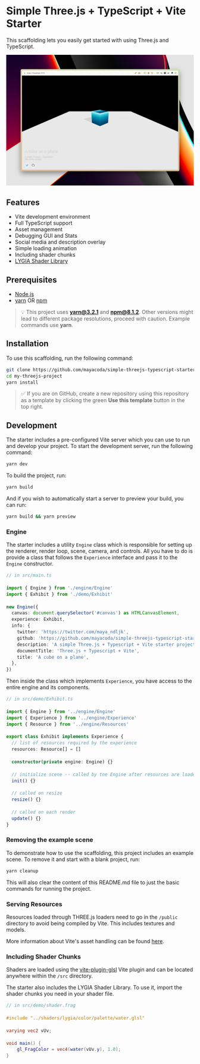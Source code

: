 # Simple Three.js + TypeScript + Vite Starter

This scaffolding lets you easily get started with using Three.js and TypeScript.

![example scene](./assets/docs/example.png)

## Features

- Vite development environment
- Full TypeScript support
- Asset management
- Debugging GUI and Stats
- Social media and description overlay
- Simple loading animation
- Including shader chunks
- [LYGIA Shader Library](https://lygia.xyz/) 

## Prerequisites

- [Node.js](https://nodejs.org)
- [yarn](https://yarnpkg.com) OR [npm](https://www.npmjs.com)

> 💡 This project uses **yarn@3.2.1** and **npm@8.1.2**. Other versions might lead to different package resolutions, proceed with caution. Example commands use **yarn**.

## Installation

To use this scaffolding, run the following command:

```bash
git clone https://github.com/mayacoda/simple-threejs-typescript-starter my-threejs-project
cd my-threejs-project
yarn install
```

> ✅ If you are on GitHub, create a new repository using this repository as a template by clicking the green **Use this template** button in the top right.

## Development

The starter includes a pre-configured Vite server which you can use to run and develop your project. To start the development server, run the following command:

```bash
yarn dev
```

To build the project, run:

```bash
yarn build
```

And if you wish to automatically start a server to preview your build, you can run:

```bash
yarn build && yarn preview
```

### Engine

The starter includes a utility `Engine` class which is responsible for setting up the renderer, render loop, scene, camera, and controls. All you have to do is provide a class that follows the `Experience` interface and pass it to the `Engine` constructor.

```typescript
// in src/main.ts

import { Engine } from './engine/Engine'
import { Exhibit } from './demo/Exhibit'

new Engine({
  canvas: document.querySelector('#canvas') as HTMLCanvasElement,
  experience: Exhibit,
  info: {
    twitter: 'https://twitter.com/maya_ndljk',
    github: 'https://github.com/mayacoda/simple-threejs-typescript-starter',
    description: 'A simple Three.js + Typescript + Vite starter project',
    documentTitle: 'Three.js + Typescript + Vite',
    title: 'A cube on a plane',
  },
})
```

Then inside the class which implements `Experience`, you have access to the entire engine and its components.

```typescript
// in src/demo/Exhibit.ts

import { Engine } from '../engine/Engine'
import { Experience } from '../engine/Experience'
import { Resource } from '../engine/Resources'

export class Exhibit implements Experience {
  // list of resources required by the experience
  resources: Resource[] = []

  constructor(private engine: Engine) {}

  // initialize scene -- called by tne Engine after resources are loaded
  init() {}

  // called on resize
  resize() {}

  // called on each render
  update() {}
}
```

### Removing the example scene

To demonstrate how to use the scaffolding, this project includes an example scene. To remove it and start with a blank project, run:

```bash
yarn cleanup
```

This will also clear the content of this README.md file to just the basic commands for running the project.

### Serving Resources

Resources loaded through THREE.js loaders need to go in the `/public` directory to avoid being compiled by Vite. This includes textures and models.

More information about Vite's asset handling can be found [here](https://vitejs.dev/guide/assets.html).

### Including Shader Chunks

Shaders are loaded using the [vite-plugin-glsl](https://github.com/UstymUkhman/vite-plugin-glsl) Vite plugin and can be located anywhere within the `/src` directory.

The starter also includes the LYGIA Shader Library. To use it, import the shader chunks you need in your shader file.

```glsl
// in src/demo/shader.frag

#include "../shaders/lygia/color/palette/water.glsl"

varying vec2 vUv;

void main() {
    gl_FragColor = vec4(water(vUv.y), 1.0);
}
```
